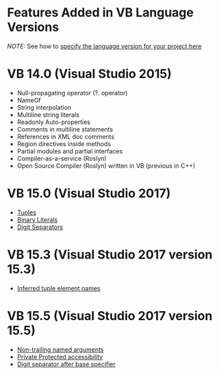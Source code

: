 Features Added in VB Language Versions
====================

*NOTE:* See how to [specify the language version for your project here](https://docs.microsoft.com/en-us/dotnet/visual-basic/language-reference/configure-language-version)
# VB 14.0 (Visual Studio 2015)
- Null-propagating operator (?. operator)
- NameOf
- String interpolation
- Multiline string literals
- Readonly Auto-properties
- Comments in multiline statements
- References in XML doc comments
- Region directives inside methods
- Partial modules and partial interfaces
- Compiler-as-a-service (Roslyn) 
- Open Source Compiler (Roslyn) written in VB (previous in C++)

# VB 15.0 (Visual Studio 2017)
- [Tuples](https://github.com/dotnet/roslyn/blob/master/docs/features/tuples.md)
- [Binary Literals](https://github.com/dotnet/csharplang/blob/master/proposals/csharp-7.0/binary-literals.md)
- [Digit Separators](https://github.com/dotnet/csharplang/blob/master/proposals/csharp-7.0/digit-separators.md)

# VB 15.3 (Visual Studio 2017 version 15.3)
- [Inferred tuple element names](https://github.com/dotnet/csharplang/blob/master/proposals/csharp-7.1/infer-tuple-names.md)

# VB 15.5 (Visual Studio 2017 version 15.5)
- [Non-trailing named arguments](https://github.com/dotnet/csharplang/blob/master/proposals/csharp-7.2/non-trailing-named-arguments.md)
- [Private Protected accessibility](https://github.com/dotnet/csharplang/blob/master/proposals/csharp-7.2/private-protected.md)
- [Digit separator after base specifier](https://github.com/dotnet/csharplang/blob/master/proposals/csharp-7.2/leading-separator.md)
